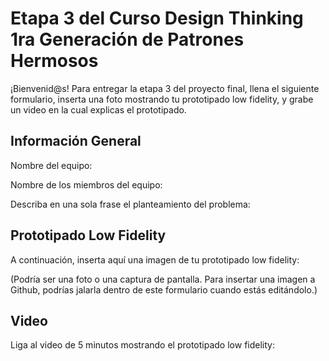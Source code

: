# Etapa 3 del Curso Design Thinking 1ra Generación de Patrones Hermosos

¡Bienvenid@s!
Para entregar la etapa 3 del proyecto final, llena el siguiente formulario, inserta una foto mostrando tu prototipado low fidelity, y grabe un video en la cual explicas el prototipado.

## Información General

Nombre del equipo: 

Nombre de los miembros del equipo: 

Describa en una sola frase el planteamiento del problema: 

## Prototipado Low Fidelity

A continuación, inserta aquí una imagen de tu prototipado low fidelity:



(Podría ser una foto o una captura de pantalla. Para insertar una imagen a Github, podrías jalarla dentro de este formulario cuando estás editándolo.)

## Video

Liga al video de 5 minutos mostrando el prototipado low fidelity:
